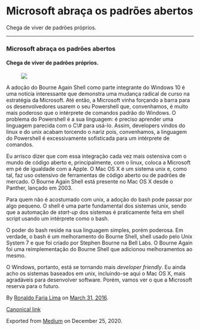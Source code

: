Microsoft abraça os padrões abertos
===================================

Chega de viver de padrões próprios.

------------------------------------------------------------------------

### Microsoft abraça os padrões abertos

#### Chega de viver de padrões próprios.

<figure>
<img src="https://cdn-images-1.medium.com/max/800/1*3Jb1yupKiixo8QZcP6nnVg.jpeg" class="graf-image" />
</figure>A adoção do Bourne Again Shell como parte integrante do Windows
10 é uma notícia interessante que demonstra uma mudança radical de curso
na estratégia da Microsoft. Até então, a Microsoft vinha forçando a
barra para os desenvolvedores usarem o seu Powershell que, convenhamos,
é muito mais poderoso que o intérprete de comandos padrão do Windows. O
problema do Powershell é a sua linguagem: é preciso aprender uma
linguagem parecida com o C\# para usá-lo. Assim, developers vindos do
linux e do unix acabam torcendo o nariz pois, convenhamos, a linguagem
do Powershell é excessivamente sofisticada para um intérprete de
comandos.

Eu arrisco dizer que com essa integração cada vez mais ostensiva com o
mundo de código aberto e, principalmente, com o linux, coloca a
Microsoft em pé de igualdade com a Apple. O Mac OS X é um sistema unix
e, como tal, faz uso ostensivo de ferramentas de código aberto ou de
padrões de mercado. O Bourne Again Shell está presente no Mac OS X desde
o Panther, lançado em 2003.

Para quem não é acostumado com unix, a adoção do bash pode passar por
algo pequeno. O shell é uma parte fundamental dos sistemas unix, sendo
que a automação de *start-up* dos sistemas é praticamente feita em shell
script usando um intérprete como o bash.

O poder do bash reside na sua linguagem simples, porém poderosa. Em
verdade, o bash é um melhoramento do Bourne Shell, shell usado pelo Unix
System 7 e que foi criado por Stephen Bourne na Bell Labs. O Bourne
Again foi uma reimplementação do Bourne Shell que adicionou
melhoramentos ao mesmo.

O Windows, portanto, está se tornando mais *developer friendly*. Eu
ainda acho os sistemas baseados em unix, incluindo-se aqui o Mac OS X,
mais agradáveis para desenvolver software. Porém, vamos ver o que a
Microsoft reserva para o futuro.

By
<a href="https://medium.com/@ronaldolima" class="p-author h-card">Ronaldo Faria Lima</a>
on [March 31, 2016](https://medium.com/p/4a9121fe722e).

<a href="https://medium.com/@ronaldolima/microsoft-abra%C3%A7a-os-padr%C3%B5es-abertos-4a9121fe722e" class="p-canonical">Canonical link</a>

Exported from [Medium](https://medium.com) on December 25, 2020.
